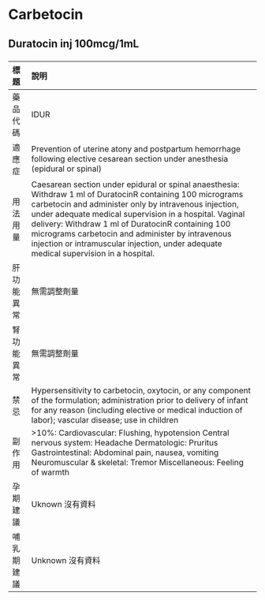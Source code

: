 # Carbetocin

## Duratocin inj 100mcg/1mL

##### 

| 標題       | 說明                                                                                                                                                                                                                                                                                                                                                                                                                              |
|:-----------|:----------------------------------------------------------------------------------------------------------------------------------------------------------------------------------------------------------------------------------------------------------------------------------------------------------------------------------------------------------------------------------------------------------------------------------|
| 藥品代碼   | IDUR                                                                                                                                                                                                                                                                                                                                                                                                                              |
| 適應症     | Prevention of uterine atony and postpartum hemorrhage following elective cesarean section under anesthesia (epidural or spinal)                                                                                                                                                                                                                                                                                                   |
| 用法用量   | Caesarean section under epidural or spinal anaesthesia: Withdraw 1 ml of DuratocinR containing 100 micrograms carbetocin and administer only by intravenous injection, under adequate medical supervision in a hospital. Vaginal delivery: Withdraw 1 ml of DuratocinR containing 100 micrograms carbetocin and administer by intravenous injection or intramuscular injection, under adequate medical supervision in a hospital. |
| 肝功能異常 | 無需調整劑量                                                                                                                                                                                                                                                                                                                                                                                                                      |
| 腎功能異常 | 無需調整劑量                                                                                                                                                                                                                                                                                                                                                                                                                      |
| 禁忌       | Hypersensitivity to carbetocin, oxytocin, or any component of the formulation; administration prior to delivery of infant for any reason (including elective or medical induction of labor); vascular disease; use in children                                                                                                                                                                                                    |
| 副作用     | >10%: Cardiovascular: Flushing, hypotension Central nervous system: Headache Dermatologic: Pruritus Gastrointestinal: Abdominal pain, nausea, vomiting Neuromuscular & skeletal: Tremor Miscellaneous: Feeling of warmth                                                                                                                                                                                                          |
| 孕期建議   | Uknown 沒有資料                                                                                                                                                                                                                                                                                                                                                                                                                   |
| 哺乳期建議 | Unknown 沒有資料                                                                                                                                                                                                                                                                                                                                                                                                                  |

